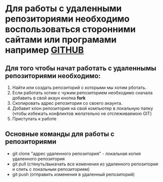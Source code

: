 # Для работы с удаленными репозиториями необходимо воспользоваться сторонними сайтами или програмами например [GITHUB](https://github.com/)
## Для того чтобы начат работать с удаленнымы репозиториями необходимо:
1. Найти или создать репозиторий с которыми мы хотим рботать.
2. Если работать хотим с чужим репозиторием необходимо сначала добавить в свой акаун кнопка **fork**
3. Скопировать адрес репозитория со своего акаунта.
4. Добавит клон репозитория на свой компьютер в локальную папку (чтобы избежать конфликтов желательно не отслеживаемою GIT)
5. Приступать к работе
## Основные команды для работы с репозиториями
* git clone "адрес удаленного репозитория" - локальная копия удаленного репозитория
* git pull (стянуть/выкачать все изменения из удаленного репозитория и слить с локальным репозиторием) 
* git push (отправить изменения в удаленный репозиторий) 